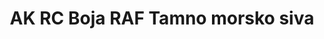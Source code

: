 ---
layout: product
title: "AK RC Boja RAF Tamno morsko siva"
price: "330" 
desc: "Acrylic Laquer 10mL"
img_path: "/assets/img/RC296.jpg"
brand: "AK "
available: false
special_offer: false
new: false
soon: false
cat: "020000"
subcat: "020200"
subsubcat: "020201"
sifra: "RC296"
popular: true
---
